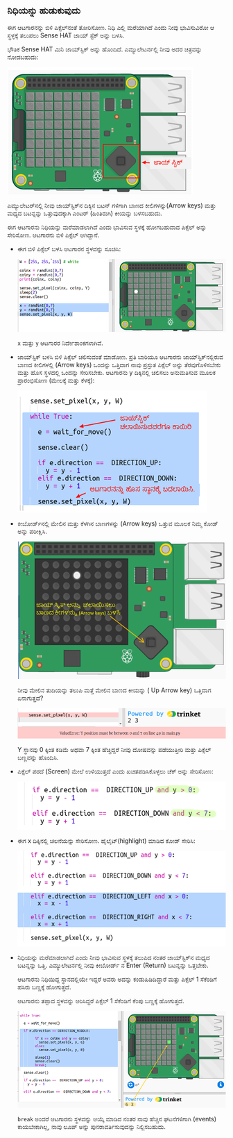 ## ನಿಧಿಯನ್ನು ಹುಡುಕುವುದು

ಈಗ ಆಟಗಾರನನ್ನು ಬಿಳಿ ಪಿಕ್ಸೆಲ್‌ನಂತೆ ತೋರಿಸೋಣ. ನಿಧಿ ಎಲ್ಲಿ ಮರೆಯಾಗಿದೆ ಎಂದು ನೀವು ಭಾವಿಸುವಿರೋ ಆ ಸ್ಥಳ್ಳಕ್ಕೆ ತಲುಪಲು Sense HAT ಜಾಯ್ ಸ್ಟೆಕ್ ಅನ್ನು ಬಳಸಿ.

ಭೌತಿಕ Sense HAT ಮಿನಿ ಜಾಯ್‌ಸ್ಟಿಕ್ ಅನ್ನು ಹೊಂದಿದೆ. ಎಮ್ಯುಲೇಟರ್ನಲ್ಲಿ ನೀವು ಅದರ ಚಿತ್ರವನ್ನು ನೋಡಬಹುದು:

![screenshot](images/treasure-joystick.png)

ಎಮ್ಯುಲೇಟರ್‌ನಲ್ಲಿ ನೀವು ಜಾಯ್‌ಸ್ಟಿಕ್‌ನ ದಿಕ್ಕಿನ ಬಟನ್ ಗಳಿಗಾಗಿ ಬಾಣದ ಕೀಲಿಗಳನ್ನು(Arrow keys) ಮತ್ತು ಮಧ್ಯದ ಬಟನ್ನನ್ನು ಒತ್ತುವುದಕ್ಕಾಗಿ ಎಂಟರ್ (ಹಿಂತಿರುಗಿ) ಕೀಯನ್ನು ಬಳಸಬಹುದು.

ಈಗ ಆಟಗಾರನು ನಿಧಿಯನ್ನು ಮರೆಮಾಡಲಾಗಿದೆ ಎಂದು ಭಾವಿಸುವ ಸ್ಥಳಕ್ಕೆ ಹೋಗಬಹುದಾದ ಪಿಕ್ಸೆಲ್ ಅನ್ನು ಸೇರಿಸೋಣ. ಆಟಗಾರನು ಬಿಳಿ ಪಿಕ್ಸೆಲ್ ಆಗಿದ್ದಾನೆ.

+ ಈಗ ಬಿಳಿ ಪಿಕ್ಸೆಲ್ ಬಳಸಿ ಆಟಗಾರನ ಸ್ಥಳವನ್ನು ಸೂಚಿಸಿ:
    
    ![screenshot](images/treasure-player.png)
    
    ` x ` ಮತ್ತು ` y ` ಆಟಗಾರರ ನಿರ್ದೇಶಾಂಕಗಳಾಗಿವೆ.

+ ಜಾಯ್‌ಸ್ಟಿಕ್ ಬಳಸಿ ಬಿಳಿ ಪಿಕ್ಸೆಲ್ ಚಲಿಸುವಂತೆ ಮಾಡೋಣ. ಪ್ರತಿ ಬಾರಿಯೂ ಆಟಗಾರನು ಜಾಯ್‌ಸ್ಟಿಕ್‌ನಲ್ಲಿರುವ ಬಾಣದ ಕೀಲಿಗಳಲ್ಲಿ (Arrow keys) ಒಂದನ್ನು ಒತ್ತಿದಾಗ ನಾವು ಪ್ರಸ್ತುತ ಪಿಕ್ಸೆಲ್ ಅನ್ನು ತೆರವುಗೊಳಿಸಬೇಕು ಮತ್ತು ಹೊಸ ಸ್ಥಳದಲ್ಲಿ ಒಂದನ್ನು ಸೇರಿಸಬೇಕು. ಆಟಗಾರನು y ದಿಕ್ಕಿನಲ್ಲಿ ಚಲಿಸಲು ಅನುಮತಿಸುವ ಮೂಲಕ ಪ್ರಾರಂಭಿಸೋಣ (ಮೇಲಕ್ಕೆ ಮತ್ತು ಕೆಳಕ್ಕೆ):
    
    ![screenshot](images/treasure-move-y.png)

+ ಕೀಬೋರ್ಡ್‌ನಲ್ಲಿ ಮೇಲಿನ ಮತ್ತು ಕೆಳಗಿನ ಬಾಣಗಳನ್ನು (Arrow keys) ಒತ್ತುವ ಮೂಲಕ ನಿಮ್ಮ ಕೋಡ್ ಅನ್ನು ಪರೀಕ್ಷಿಸಿ.
    
    ![screenshot](images/treasure-arrow-keys.png)
    
    ನೀವು ಮೇಲಿನ ತುದಿಯನ್ನು ತಲುಪಿ ಮತ್ತೆ ಮೇಲಿನ ಬಾಣದ ಕೀಯನ್ನು ( Up Arrow key) ಒತ್ತಿದಾಗ ಏನಾಗುತ್ತದೆ?
    
    ![screenshot](images/treasure-error.png)
    
    Y ಸ್ಥಾನವು 0 ಕ್ಕಿಂತ ಕಡಿಮೆ ಅಥವಾ 7 ಕ್ಕಿಂತ ಹೆಚ್ಚಿದ್ದರೆ ನೀವು ದೋಷವನ್ನು ಪಡೆಯುತ್ತೀರಿ ಮತ್ತು ಪಿಕ್ಸೆಲ್ ಬಣ್ಣವನ್ನು ಹೊಂದಿಸಿ.

+ ಪಿಕ್ಸೆಲ್ ಪರದೆ (Screen) ಮೇಲೆ ಉಳಿಯುತ್ತದೆ ಎಂದು ಖಚಿತಪಡಿಸಿಕೊಳ್ಳಲು ಚೆಕ್ ಅನ್ನು ಸೇರಿಸೋಣ:
    
    ![screenshot](images/treasure-move-check.png)

+ ಈಗ x ದಿಕ್ಕಿನಲ್ಲಿ ಚಲನೆಯನ್ನು ಸೇರಿಸೋಣ. ಹೈಲೈಟ್(highlight) ಮಾಡಿದ ಕೋಡ್ ಸೇರಿಸಿ:
    
    ![screenshot](images/treasure-move.png)

+ ನಿಧಿಯನ್ನು ಮರೆಮಾಡಲಾಗಿದೆ ಎಂದು ನೀವು ಭಾವಿಸುವ ಸ್ಥಳಕ್ಕೆ ತಲುಪಿದ ನಂತರ ಜಾಯ್‌ಸ್ಟಿಕ್‌ನ ಮಧ್ಯದ ಬಟನ್ನನ್ನು ಒತ್ತಿ. ಎಮ್ಯುಲೇಟರ್ನಲ್ಲಿ ನೀವು ಕೀಬೋರ್ಡ್ ನ Enter (Return) ಬಟನ್ನನ್ನು ಒತ್ತಬೇಕು.
    
    ಆಟಗಾರನು ನಿಧಿಯಿದ್ದ ಸ್ಥಾನದಲ್ಲಿಯೇ ಇದ್ದರೆ ಅವರು ಅದನ್ನು ಕಂಡುಹಿಡಿದಿದ್ದಾರೆ ಮತ್ತು ಪಿಕ್ಸೆಲ್ 1 ಸೆಕೆಂಡಿಗೆ ಹಸಿರು ಬಣ್ಣಕ್ಕೆ ಹೋಗುತ್ತದೆ.
    
    ಆಟಗಾರನು ತಪ್ಪಾದ ಸ್ಥಳವನ್ನು ಆರಿಸಿದ್ದರೆ ಪಿಕ್ಸೆಲ್ 1 ಸೆಕೆಂಡಿಗೆ ಕೆಂಪು ಬಣ್ಣಕ್ಕೆ ಹೋಗುತ್ತದೆ.
    
    ![screenshot](images/treasure-check.png)
    
    `break` ಅಂದರೆ ಆಟಗಾರನು ಸ್ಥಳವನ್ನು ಆಯ್ಕೆ ಮಾಡಿದ ನಂತರ ನಾವು ಹೆಚ್ಚಿನ ಘಟನೆಗಳಿಗಾಗಿ (events) ಕಾಯಬೇಕಾಗಿಲ್ಲ, ನಾವು ಲೂಪ್ ಅನ್ನು ಪುನರಾವರ್ತಿಸುವುದನ್ನು ನಿಲ್ಲಿಸಬಹುದು.